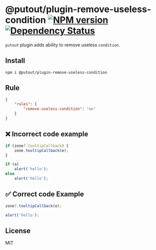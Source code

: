# @putout/plugin-remove-useless-condition [![NPM version][NPMIMGURL]][NPMURL] [![Dependency Status][DependencyStatusIMGURL]][DependencyStatusURL]

[NPMIMGURL]: https://img.shields.io/npm/v/@putout/plugin-remove-useless-condition.svg?style=flat&longCache=true
[NPMURL]: https://npmjs.org/package/@putout/plugin-remove-useless-condition"npm"
[DependencyStatusURL]: https://david-dm.org/coderaiser/putout?path=packages/plugin-remove-useless-condition
[DependencyStatusIMGURL]: https://david-dm.org/coderaiser/putout.svg?path=packages/plugin-remove-useless-condition

`putout` plugin adds ability to remove useless `condition`.

## Install

```
npm i @putout/plugin-remove-useless-condition
```

## Rule

```json
{
    "rules": {
        "remove-useless-condition": "on"
    }
}
```

## ❌ Incorrect code example

```js
if (zone?.tooltipCallback) {
    zone.tooltipCallback(e);
}

if (a)
    alert('hello');
else
    alert('hello');
```

## ✅ Correct code Example

```js
zone?.tooltipCallback(e);

alert('hello');
```

## License

MIT

